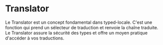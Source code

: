 # Translator

Le Translator est un concept fondamental dans typed-locale. C'est une fonction qui prend un sélecteur de traduction et renvoie la chaîne traduite. Le Translator assure la sécurité des types et offre un moyen pratique d'accéder à vos traductions.
